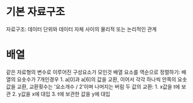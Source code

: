 # 기본 자료구조
자료구조: 데이터 단위와 데이터 자체 사이의 물리적 또는 논리적인 관계

# 배열
같은 자료형의 변수로 이루어진 구성요소가 모인것
배열 요소를 역순으로 정렬하기: 배열의 요솟수가 7개인경우
    1. a[0]과 a[6]의 값을 교환, 이어서 각각 하나씩 안쪽의 요솟값을 교환, 교환횟수는 '요소개수 / 2'이며 나머지는 버림
두 값의 교환:
    1. x값을 t에 보관
    2. y값을 x에 대입
    3. t에 보관한 값을 y에 대입